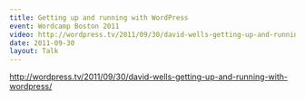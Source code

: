 ```yaml
---
title: Getting up and running with WordPress
event: Wordcamp Boston 2011
video: http://wordpress.tv/2011/09/30/david-wells-getting-up-and-running-with-wordpress/
date: 2011-09-30
layout: Talk
---
```


http://wordpress.tv/2011/09/30/david-wells-getting-up-and-running-with-wordpress/
